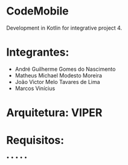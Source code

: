 # CodeMobile
Development in Kotlin for integrative project 4.

# Integrantes:
- André Guilherme Gomes do Nascimento
- Matheus Michael Modesto Moreira
- João Victor Melo Tavares de Lima
- Marcos Vinícius

# Arquitetura: VIPER

# Requisitos:
•
•
•
•
•
